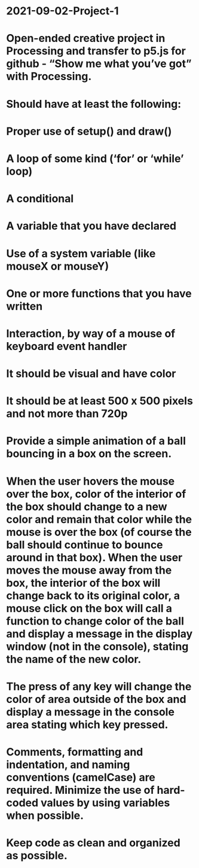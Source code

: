 # 2021-09-02-Project-1
# Open-ended creative project in Processing and transfer to p5.js for github - “Show me what you’ve got” with Processing.
# Should have at least the following:
#      Proper use of setup() and draw()
#      A loop of some kind (‘for’ or ‘while’ loop)
#      A conditional
#      A variable that you have declared
#      Use of a system variable (like mouseX or mouseY)
#      One or more functions that you have written
#      Interaction, by way of a mouse of keyboard event handler
#      It should be visual and have color
#      It should be at least 500 x 500 pixels and not more than 720p
# Provide a simple animation of a ball bouncing in a box on the screen.
# When the user hovers the mouse over the box, color of the interior of the box should change to a new color and remain that   color while the mouse is over the box (of course the ball should continue to bounce around in that box). When the user moves the mouse away from the box, the interior of the box will change back to its original color, a mouse click on the box will call a function to change color of the ball and display a message in the display window (not in the console), stating the name of the new color.
# The press of any key will change the color of area outside of the box and display a message in the console area stating which key pressed.
# Comments, formatting and indentation, and naming conventions (camelCase) are required. Minimize the use of hard-coded values by using variables when possible.  
# Keep code as clean and organized as possible.
